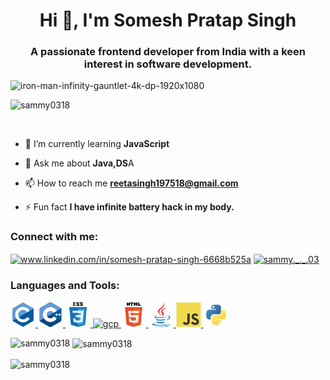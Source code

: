 
<h1 align="center">Hi 👋, I'm Somesh Pratap Singh</h1>
<h3 align="center">A passionate frontend developer from India with a keen interest in software development.</h3>

![iron-man-infinity-gauntlet-4k-dp-1920x1080](https://github.com/sammy0318/sammy0318/assets/146454603/e4284fdb-3131-4253-aca8-8ef36ee895f0)



<p align="left"> <img src="https://komarev.com/ghpvc/?username=sammy0318&label=Profile%20views&color=0e75b6&style=flat" alt="sammy0318" /> </p>

<p align="left"> <a href="https://twitter.com/" target="blank"><img src="https://img.shields.io/twitter/follow/?logo=twitter&style=for-the-badge" alt="" /></a> </p>

- 🌱 I’m currently learning **JavaScript**

- 💬 Ask me about **Java,DS**A

- 📫 How to reach me **reetasingh197518@gmail.com**

- ⚡ Fun fact **I have infinite battery hack in my body.**

<h3 align="left">Connect with me:</h3>
<p align="left">
<a href="https://www.linkedin.com/in/somesh-pratap-singh-6668b525a?utm_source=share&utm_campaign=share_via&utm_content=profile&utm_medium=android_app" target="blank"><img align="center" src="https://raw.githubusercontent.com/rahuldkjain/github-profile-readme-generator/master/src/images/icons/Social/linked-in-alt.svg" alt="www.linkedin.com/in/somesh-pratap-singh-6668b525a" height="30" width="40" /></a>
<a href="https://instagram.com/sammy._._.03" target="blank"><img align="center" src="https://raw.githubusercontent.com/rahuldkjain/github-profile-readme-generator/master/src/images/icons/Social/instagram.svg" alt="sammy._._.03" height="30" width="40" /></a>
</p>

<h3 align="left">Languages and Tools:</h3>
<p align="left"> <a href="https://www.cprogramming.com/" target="_blank" rel="noreferrer"> <img src="https://raw.githubusercontent.com/devicons/devicon/master/icons/c/c-original.svg" alt="c" width="40" height="40"/> </a> <a href="https://www.w3schools.com/cpp/" target="_blank" rel="noreferrer"> <img src="https://raw.githubusercontent.com/devicons/devicon/master/icons/cplusplus/cplusplus-original.svg" alt="cplusplus" width="40" height="40"/> </a> <a href="https://www.w3schools.com/css/" target="_blank" rel="noreferrer"> <img src="https://raw.githubusercontent.com/devicons/devicon/master/icons/css3/css3-original-wordmark.svg" alt="css3" width="40" height="40"/> </a> <a href="https://cloud.google.com" target="_blank" rel="noreferrer"> <img src="https://www.vectorlogo.zone/logos/google_cloud/google_cloud-icon.svg" alt="gcp" width="40" height="40"/> </a> <a href="https://www.w3.org/html/" target="_blank" rel="noreferrer"> <img src="https://raw.githubusercontent.com/devicons/devicon/master/icons/html5/html5-original-wordmark.svg" alt="html5" width="40" height="40"/> </a> <a href="https://www.java.com" target="_blank" rel="noreferrer"> <img src="https://raw.githubusercontent.com/devicons/devicon/master/icons/java/java-original.svg" alt="java" width="40" height="40"/> </a> <a href="https://developer.mozilla.org/en-US/docs/Web/JavaScript" target="_blank" rel="noreferrer"> <img src="https://raw.githubusercontent.com/devicons/devicon/master/icons/javascript/javascript-original.svg" alt="javascript" width="40" height="40"/> </a> <a href="https://www.python.org" target="_blank" rel="noreferrer"> <img src="https://raw.githubusercontent.com/devicons/devicon/master/icons/python/python-original.svg" alt="python" width="40" height="40"/> </a> </p>

<p><img align="left" src="https://github-readme-stats.vercel.app/api/top-langs?username=sammy0318&show_icons=true&locale=en&layout=compact" alt="sammy0318" /></p>

<p>&nbsp;<img align="center" src="https://github-readme-stats.vercel.app/api?username=sammy0318&show_icons=true&locale=en" alt="sammy0318" /></p>

<p><img align="center" src="https://github-readme-streak-stats.herokuapp.com/?user=sammy0318&" alt="sammy0318" /></p>
